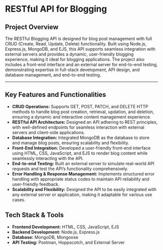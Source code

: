 # RESTful API for Blogging

## Project Overview
The RESTful Blogging API is designed for blog post management with full CRUD (Create, Read, Update, Delete) functionality. Built using Node.js, Express.js, MongoDB, and EJS, this API supports seamless integration with external servers and provides a dynamic, user-friendly blogging experience, making it ideal for blogging applications. The project also includes a front-end interface and an external server for end-to-end testing, demonstrating expertise in full-stack development, API design, and database management, and end-to-end testing.

---
## **Key Features and Functionalities**
- **CRUD Operations:** Supports GET, POST, PATCH, and DELETE HTTP methods to handle blog post creation, retrieval, updation, and deletion, ensuring a dynamic and interactive content management experience.
- **RESTful API Architecture:** Designed an API adhering to REST principles, with well-defined endpoints for seamless interaction with external servers and client-side applications.
- **Database Integration:** Integrated MongoDB as the database to store and manage blog posts, ensuring scalability and flexibility.
- **Front-End Integration:** Developed a user-friendly front-end interface using HTML, CSS, JavaScript, and EJS to render blog content while seamlessly interacting with the API.
- **End-to-end Testing:** Built an external server to simulate real-world API requests and test the API’s functionality comprehensively.
- **Error Handling & Response Management:** Implements structured error handling with appropriate status codes to maintain API reliability and user-friendly feedback.
- **Scalability and Flexibility:** Designed the API to be easily integrated with any external server or application, making it adaptable for various use cases.

## Tech Stack & Tools
- **Frontend Development:** HTML, CSS, JavaScript, EJS
- **Backend Development:** Node.js, Express.js
- **Database:** MongoDB, Mongoose
- **API Testing:** Postman, Hoppscotch, and External Server
